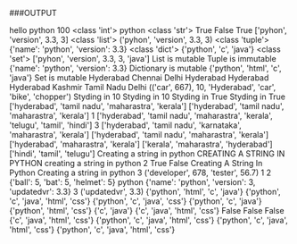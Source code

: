 ###OUTPUT

hello python
100
<class 'int'>
python
<class 'str'>
True
False
True
['pyhon', 'version', 3.3, 3]
<class 'list'>
('pyhon', 'version', 3.3, 3)
<class 'tuple'>
{'name': 'python', 'version': 3.3}
<class 'dict'>
{'python', 'c', 'java'}
<class 'set'>
['pyhon', 'version', 3.3, 3, 'java']
List is mutable
Tuple is immutable
{'name': 'python', 'version': 3.3}
Dictionary is mutable
{'python', 'html', 'c', 'java'}
Set is mutable
Hyderabad
Chennai
Delhi
Hyderabad
Hyderabad
Hyderabad
Kashmir
Tamil Nadu
Delhi
(('car', 667), 10, 'Hyderabad', 'car', 'bike', 'chopper')
Styding in 10
Styding in 10
Styding in True
Styding in True
['hyderabad', 'tamil nadu', 'maharastra', 'kerala']
['hyderabad', 'tamil nadu', 'maharastra', 'kerala']
1
['hyderabad', 'tamil nadu', 'maharastra', 'kerala', 'telugu', 'tamil', 'hindi']
3
['hyderabad', 'tamil nadu', 'karnataka', 'maharastra', 'kerala']
['hyderabad', 'tamil nadu', 'maharastra', 'kerala']
['hyderabad', 'maharastra', 'kerala']
['kerala', 'maharastra', 'hyderabad']
['hindi', 'tamil', 'telugu']
Creating a string in python
CREATING A STRING IN PYTHON
creating a string in python
2
True
False
Creating A String In Python
Creating a string in python
3
('developer', 678, 'tester', 56.7)
1
2
{'ball': 5, 'bat': 5, 'helmet': 5}
python
{'name': 'python', 'version': 3, 'updatedvr': 3.3}
3
('updatedvr', 3.3)
{'python', 'html', 'c', 'java'}
{'python', 'c', 'java', 'html', 'css'}
{'python', 'c', 'java', 'css'}
{'python', 'c', 'java'}
{'python', 'html', 'css'}
{'c', 'java'}
{'c', 'java', 'html', 'css'}
False
False
False
{'c', 'java', 'html', 'css'}
{'python', 'c', 'java', 'html', 'css'}
{'python', 'c', 'java', 'html', 'css'}
{'python', 'c', 'java', 'html', 'css'}
